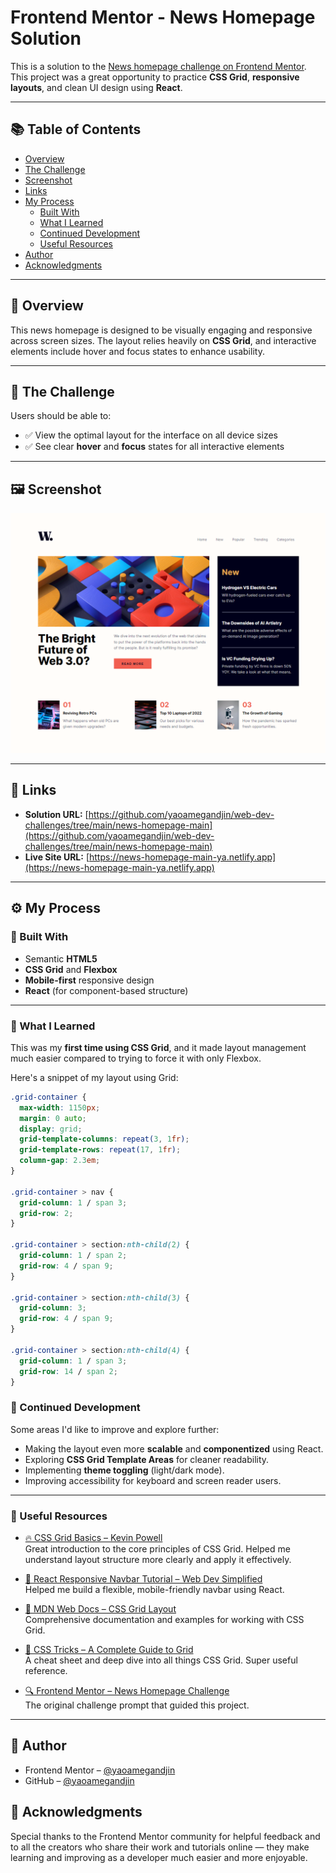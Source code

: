 # Frontend Mentor - News Homepage Solution

This is a solution to the [News homepage challenge on Frontend Mentor](https://www.frontendmentor.io/challenges/news-homepage-H6SWTa1MFl). This project was a great opportunity to practice **CSS Grid**, **responsive layouts**, and clean UI design using **React**.

---

## 📚 Table of Contents

- [Overview](#overview)
- [The Challenge](#the-challenge)
- [Screenshot](#screenshot)
- [Links](#links)
- [My Process](#my-process)
  - [Built With](#built-with)
  - [What I Learned](#what-i-learned)
  - [Continued Development](#continued-development)
  - [Useful Resources](#useful-resources)
- [Author](#author)
- [Acknowledgments](#acknowledgments)

---

## 📖 Overview

This news homepage is designed to be visually engaging and responsive across screen sizes. The layout relies heavily on **CSS Grid**, and interactive elements include hover and focus states to enhance usability.

---

## 🧩 The Challenge

Users should be able to:

- ✅ View the optimal layout for the interface on all device sizes
- ✅ See clear **hover** and **focus** states for all interactive elements

---

## 🖼 Screenshot

![Screenshot of the news homepage](image.png)

---

## 🔗 Links

- **Solution URL:** [https://github.com/yaoamegandjin/web-dev-challenges/tree/main/news-homepage-main](https://github.com/yaoamegandjin/web-dev-challenges/tree/main/news-homepage-main)
- **Live Site URL:** [https://news-homepage-main-ya.netlify.app](https://news-homepage-main-ya.netlify.app)

---

## ⚙️ My Process

### 🧱 Built With

- Semantic **HTML5**
- **CSS Grid** and **Flexbox**
- **Mobile-first** responsive design
- **React** (for component-based structure)

---

### 🌱 What I Learned

This was my **first time using CSS Grid**, and it made layout management much easier compared to trying to force it with only Flexbox.

Here's a snippet of my layout using Grid:

```css
.grid-container {
  max-width: 1150px;
  margin: 0 auto;
  display: grid;
  grid-template-columns: repeat(3, 1fr);
  grid-template-rows: repeat(17, 1fr);
  column-gap: 2.3em;
}

.grid-container > nav {
  grid-column: 1 / span 3;
  grid-row: 2;
}

.grid-container > section:nth-child(2) {
  grid-column: 1 / span 2;
  grid-row: 4 / span 9;
}

.grid-container > section:nth-child(3) {
  grid-column: 3;
  grid-row: 4 / span 9;
}

.grid-container > section:nth-child(4) {
  grid-column: 1 / span 3;
  grid-row: 14 / span 2;
}
```
### 🧩 Continued Development

Some areas I'd like to improve and explore further:

- Making the layout even more **scalable** and **componentized** using React.
- Exploring **CSS Grid Template Areas** for cleaner readability.
- Implementing **theme toggling** (light/dark mode).
- Improving accessibility for keyboard and screen reader users.

---

### 📌 Useful Resources

- [🔥 CSS Grid Basics – Kevin Powell](https://www.youtube.com/watch?v=xPuYbmmPdEM)  
  Great introduction to the core principles of CSS Grid. Helped me understand layout structure more clearly and apply it effectively.

- [🔧 React Responsive Navbar Tutorial – Web Dev Simplified](https://www.youtube.com/watch?v=23BHwAFIZmk)  
  Helped me build a flexible, mobile-friendly navbar using React.

- [📘 MDN Web Docs – CSS Grid Layout](https://developer.mozilla.org/en-US/docs/Web/CSS/CSS_grid_layout)  
  Comprehensive documentation and examples for working with CSS Grid.

- [🧠 CSS Tricks – A Complete Guide to Grid](https://css-tricks.com/snippets/css/complete-guide-grid/)  
  A cheat sheet and deep dive into all things CSS Grid. Super useful reference.

- [🔍 Frontend Mentor – News Homepage Challenge](https://www.frontendmentor.io/challenges/news-homepage-H6SWTa1MFl)  
  The original challenge prompt that guided this project.
  
---

## 👤 Author

- Frontend Mentor – [@yaoamegandjin](https://www.frontendmentor.io/profile/yaoamegandjin)
- GitHub – [@yaoamegandjin](https://github.com/yaoamegandjin)

## 🙏 Acknowledgments

Special thanks to the Frontend Mentor community for helpful feedback and to all the creators who share their work and tutorials online — they make learning and improving as a developer much easier and more enjoyable.
